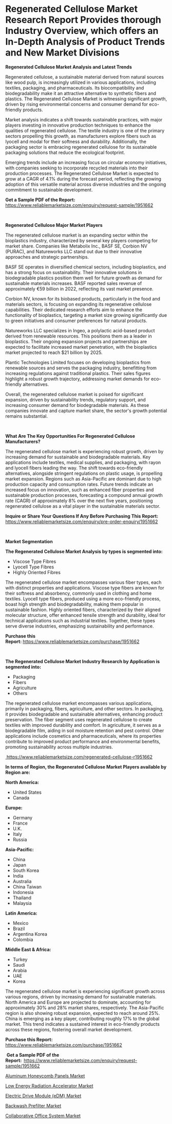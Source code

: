 <p><h1>Regenerated Cellulose Market Research Report Provides thorough Industry Overview, which offers an In-Depth Analysis of Product Trends and New Market Divisions</h1></p><p><strong>Regenerated Cellulose Market Analysis and Latest Trends</strong></p>
<p><p>Regenerated cellulose, a sustainable material derived from natural sources like wood pulp, is increasingly utilized in various applications, including textiles, packaging, and pharmaceuticals. Its biocompatibility and biodegradability make it an attractive alternative to synthetic fibers and plastics. The Regenerated Cellulose Market is witnessing significant growth, driven by rising environmental concerns and consumer demand for eco-friendly products. </p><p>Market analysis indicates a shift towards sustainable practices, with major players investing in innovative production techniques to enhance the qualities of regenerated cellulose. The textile industry is one of the primary sectors propelling this growth, as manufacturers explore fibers such as lyocell and modal for their softness and durability. Additionally, the packaging sector is embracing regenerated cellulose for its sustainable packaging solutions that reduce the ecological footprint.</p><p>Emerging trends include an increasing focus on circular economy initiatives, with companies seeking to incorporate recycled materials into their production processes. The Regenerated Cellulose Market is expected to grow at a CAGR of 4.1% during the forecast period, reflecting the growing adoption of this versatile material across diverse industries and the ongoing commitment to sustainable development.</p></p>
<p><strong>Get a Sample PDF of the Report:&nbsp;</strong> <a href="https://www.reliablemarketsize.com/enquiry/request-sample/1951662?utm_campaign=1901&utm_medium=2&utm_source=Github&utm_content=ia&utm_term=31012025&utm_id=regenerated-cellulose">https://www.reliablemarketsize.com/enquiry/request-sample/1951662</a></p>
<p>&nbsp;</p>
<p><strong>Regenerated Cellulose Major Market Players</strong></p>
<p><p>The regenerated cellulose market is an expanding sector within the bioplastics industry, characterized by several key players competing for market share. Companies like Metabolix Inc., BASF SE, Corbion NV (PURAC), and Natureworks LLC stand out due to their innovative approaches and strategic partnerships.</p><p>BASF SE operates in diversified chemical sectors, including bioplastics, and has a strong focus on sustainability. Their innovative solutions in biodegradable plastics position them well for future growth as demand for sustainable materials increases. BASF reported sales revenue of approximately €59 billion in 2022, reflecting its vast market presence.</p><p>Corbion NV, known for its biobased products, particularly in the food and materials sectors, is focusing on expanding its regenerative cellulose capabilities. Their dedicated research efforts aim to enhance the functionality of bioplastics, targeting a market size growing significantly due to green initiatives and consumer preferences for natural products. </p><p>Natureworks LLC specializes in Ingeo, a polylactic acid-based product derived from renewable resources. This positions them as a leader in bioplastics. Their ongoing expansion projects and partnerships are expected to facilitate increased market penetration, with the bioplastics market projected to reach $21 billion by 2025.</p><p>Plantic Technologies Limited focuses on developing bioplastics from renewable sources and serves the packaging industry, benefitting from increasing regulations against traditional plastics. Their sales figures highlight a robust growth trajectory, addressing market demands for eco-friendly alternatives.</p><p>Overall, the regenerated cellulose market is poised for significant expansion, driven by sustainability trends, regulatory support, and increasing consumer demand for biodegradable materials. As these companies innovate and capture market share, the sector's growth potential remains substantial.</p></p>
<p>&nbsp;</p>
<p><strong>What Are The Key Opportunities For Regenerated Cellulose Manufacturers?</strong></p>
<p><p>The regenerated cellulose market is experiencing robust growth, driven by increasing demand for sustainable and biodegradable materials. Key applications include textiles, medical supplies, and packaging, with rayon and lyocell fibers leading the way. The shift towards eco-friendly alternatives, alongside stringent regulations on plastic usage, is propelling market expansion. Regions such as Asia-Pacific are dominant due to high production capacity and consumption rates. Future trends indicate an increased focus on innovation, such as enhanced fiber properties and sustainable production processes, forecasting a compound annual growth rate (CAGR) of approximately 8% over the next five years, positioning regenerated cellulose as a vital player in the sustainable materials sector.</p></p>
<p><strong>Inquire or Share Your Questions If Any Before Purchasing This Report:</strong> <a href="https://www.reliablemarketsize.com/enquiry/pre-order-enquiry/1951662?utm_campaign=1901&utm_medium=2&utm_source=Github&utm_content=ia&utm_term=31012025&utm_id=regenerated-cellulose">https://www.reliablemarketsize.com/enquiry/pre-order-enquiry/1951662</a></p>
<p>&nbsp;</p>
<p><strong>Market Segmentation</strong></p>
<p><strong>The Regenerated Cellulose Market Analysis by types is segmented into:</strong></p>
<p><ul><li>Viscose Type Fibres</li><li>Lyocell Type Fibres</li><li>Highly Oriented Fibres</li></ul></p>
<p><p>The regenerated cellulose market encompasses various fiber types, each with distinct properties and applications. Viscose type fibers are known for their softness and absorbency, commonly used in clothing and home textiles. Lyocell type fibers, produced using a more eco-friendly process, boast high strength and biodegradability, making them popular in sustainable fashion. Highly oriented fibers, characterized by their aligned molecular structure, offer enhanced tensile strength and durability, ideal for technical applications such as industrial textiles. Together, these types serve diverse industries, emphasizing sustainability and performance.</p></p>
<p><strong>Purchase this Report:&nbsp;</strong><a href="https://www.reliablemarketsize.com/purchase/1951662?utm_campaign=1901&utm_medium=2&utm_source=Github&utm_content=ia&utm_term=31012025&utm_id=regenerated-cellulose">https://www.reliablemarketsize.com/purchase/1951662</a></p>
<p>&nbsp;</p>
<p><strong>The Regenerated Cellulose Market Industry Research by Application is segmented into:</strong></p>
<p><ul><li>Packaging</li><li>Fibers</li><li>Agriculture</li><li>Others</li></ul></p>
<p><p>The regenerated cellulose market encompasses various applications, primarily in packaging, fibers, agriculture, and other sectors. In packaging, it provides biodegradable and sustainable alternatives, enhancing product preservation. The fiber segment uses regenerated cellulose to create textiles with improved durability and comfort. In agriculture, it serves as a biodegradable film, aiding in soil moisture retention and pest control. Other applications include cosmetics and pharmaceuticals, where its properties contribute to improved product performance and environmental benefits, promoting sustainability across multiple industries.</p></p>
<p><a href="https://www.reliablemarketsize.com/regenerated-cellulose-r1951662?utm_campaign=1901&utm_medium=2&utm_source=Github&utm_content=ia&utm_term=31012025&utm_id=regenerated-cellulose">&nbsp;https://www.reliablemarketsize.com/regenerated-cellulose-r1951662</a></p>
<p><strong>In terms of Region, the Regenerated Cellulose Market Players available by Region are:</strong></p>
<p>
    <p> <strong> North America: </strong>
        <ul>
            <li>United States</li>
            <li>Canada</li>
        </ul>
        </p> 
    <p> <strong> Europe: </strong>
        <ul>
            <li>Germany</li>
            <li>France</li>
            <li>U.K.</li>
            <li>Italy</li>
            <li>Russia</li>
        </ul>
        </p> 
    <p> <strong> Asia-Pacific: </strong>
        <ul>
            <li>China</li>
            <li>Japan</li>
            <li>South Korea</li>
            <li>India</li>
            <li>Australia</li>
            <li>China Taiwan</li>
            <li>Indonesia</li>
            <li>Thailand</li>
            <li>Malaysia</li>
        </ul>
        </p> 
    <p> <strong> Latin America: </strong>
        <ul>
            <li>Mexico</li>
            <li>Brazil</li>
            <li>Argentina Korea</li>
            <li>Colombia</li>
        </ul>
        </p> 
    <p> <strong> Middle East & Africa: </strong>
        <ul>
            <li>Turkey</li>
            <li>Saudi</li>
            <li>Arabia</li>
            <li>UAE</li>
            <li>Korea</li>
        </ul>
    </p>
    </p>
<p><p>The regenerated cellulose market is experiencing significant growth across various regions, driven by increasing demand for sustainable materials. North America and Europe are projected to dominate, accounting for approximately 30% and 28% market shares, respectively. The Asia-Pacific region is also showing robust expansion, expected to reach around 25%. China is emerging as a key player, contributing roughly 17% to the global market. This trend indicates a sustained interest in eco-friendly products across these regions, fostering overall market development.</p></p>
<p><strong>Purchase this Report: </strong><a href="https://www.reliablemarketsize.com/purchase/1951662?utm_campaign=1901&utm_medium=2&utm_source=Github&utm_content=ia&utm_term=31012025&utm_id=regenerated-cellulose">https://www.reliablemarketsize.com/purchase/1951662</a></p>
<p>&nbsp;<strong>Get a Sample PDF of the Report:&nbsp;&nbsp;</strong><a href="https://www.reliablemarketsize.com/enquiry/request-sample/1951662?utm_campaign=1901&utm_medium=2&utm_source=Github&utm_content=ia&utm_term=31012025&utm_id=regenerated-cellulose">https://www.reliablemarketsize.com/enquiry/request-sample/1951662</a></p>
<p><strong></strong></p>
<p><p><a href="https://github.com/AKSHATREPORTPRIME/Market-Research-Report-List-7/blob/main/aluminum-honeycomb-panels-market.md?utm_campaign=1901&utm_medium=2&utm_source=Github&utm_content=ia&utm_term=31012025&utm_id=regenerated-cellulose">Aluminum Honeycomb Panels Market</a></p><p><a href="https://www.linkedin.com/pulse/navigating-low-energy-radiation-accelerator-market-financial-0jkzc?utm_campaign=1901&utm_medium=2&utm_source=Github&utm_content=ia&utm_term=31012025&utm_id=regenerated-cellulose">Low Energy Radiation Accelerator Market</a></p><p><a href="https://www.linkedin.com/pulse/electric-drive-module-edm-market-analysis-report-global-5hdse?utm_campaign=1901&utm_medium=2&utm_source=Github&utm_content=ia&utm_term=31012025&utm_id=regenerated-cellulose">Electric Drive Module (eDM) Market</a></p><p><a href="https://www.linkedin.com/pulse/market-revenue-forecast-backwash-prefilter-industry-cagr-nptpe?utm_campaign=1901&utm_medium=2&utm_source=Github&utm_content=ia&utm_term=31012025&utm_id=regenerated-cellulose">Backwash Prefilter Market</a></p><p><a href="https://www.linkedin.com/pulse/collaborative-office-system-market-global-trends-forecast-2025-4drrf?utm_campaign=1901&utm_medium=2&utm_source=Github&utm_content=ia&utm_term=31012025&utm_id=regenerated-cellulose">Collaborative Office System Market</a></p></p>